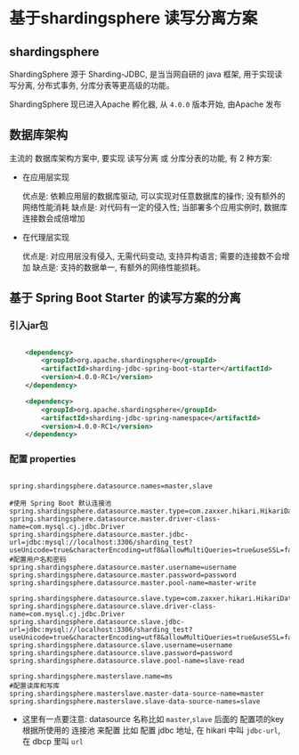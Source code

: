 # 基于shardingsphere 读写分离方案

## shardingsphere 

  ShardingSphere 源于 Sharding-JDBC, 是当当网自研的 java 框架, 用于实现读写分离, 分布式事务, 分库分表等更高级的功能。

  ShardingSphere 现已进入Apache 孵化器, 从 `4.0.0` 版本开始, 由Apache 发布

## 数据库架构

  主流的 数据库架构方案中, 要实现 读写分离 或 分库分表的功能, 有 2 种方案:

  - 在应用层实现

     优点是: 依赖应用层的数据库驱动, 可以实现对任意数据库的操作; 没有额外的网络性能消耗
     缺点是: 对代码有一定的侵入性; 当部署多个应用实例时, 数据库连接数会成倍增加

  - 在代理层实现

     优点是: 对应用层没有侵入, 无需代码变动, 支持异构语言; 需要的连接数不会增加
     缺点是: 支持的数据单一, 有额外的网络性能损耗。


## 基于 Spring Boot Starter 的读写方案的分离


### 引入jar包
```xml

    <dependency>
        <groupId>org.apache.shardingsphere</groupId>
        <artifactId>sharding-jdbc-spring-boot-starter</artifactId>
        <version>4.0.0-RC1</version>
    </dependency>

    <dependency>
        <groupId>org.apache.shardingsphere</groupId>
        <artifactId>sharding-jdbc-spring-namespace</artifactId>
        <version>4.0.0-RC1</version>
    </dependency>

```

### 配置 properties

```properties

spring.shardingsphere.datasource.names=master,slave

#使用 Spring Boot 默认连接池
spring.shardingsphere.datasource.master.type=com.zaxxer.hikari.HikariDataSource
spring.shardingsphere.datasource.master.driver-class-name=com.mysql.cj.jdbc.Driver
spring.shardingsphere.datasource.master.jdbc-url=jdbc:mysql://localhost:3306/sharding_test?useUnicode=true&characterEncoding=utf8&allowMultiQueries=true&useSSL=false&useAffectedRows=true
#配置用户名和密码
spring.shardingsphere.datasource.master.username=username
spring.shardingsphere.datasource.master.password=password
spring.shardingsphere.datasource.master.pool-name=master-write

spring.shardingsphere.datasource.slave.type=com.zaxxer.hikari.HikariDataSource
spring.shardingsphere.datasource.slave.driver-class-name=com.mysql.cj.jdbc.Driver
spring.shardingsphere.datasource.slave.jdbc-url=jdbc:mysql://localhost:3306/sharding_test?useUnicode=true&characterEncoding=utf8&allowMultiQueries=true&useSSL=false&useAffectedRows=true
spring.shardingsphere.datasource.slave.username=username
spring.shardingsphere.datasource.slave.password=password
spring.shardingsphere.datasource.slave.pool-name=slave-read

spring.shardingsphere.masterslave.name=ms
#配置读库和写库
spring.shardingsphere.masterslave.master-data-source-name=master
spring.shardingsphere.masterslave.slave-data-source-names=slave

```
- 这里有一点要注意: datasource 名称比如 `master`,`slave` 后面的 配置项的key 根据所使用的 连接池 来配置
比如 配置 jdbc 地址, 在 hikari 中叫 `jdbc-url`, 在 dbcp 里叫 `url`


